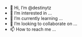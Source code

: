 - 👋 Hi, I’m @destinytz
- 👀 I’m interested in ...
- 🌱 I’m currently learning ...
- 💞️ I’m looking to collaborate on ...
- 📫 How to reach me ...

<!---
destinytz/destinytz is a ✨ special ✨ repository because its `README.md` (this file) appears on your GitHub profile.
You can click the Preview link to take a look at your changes.
--->
